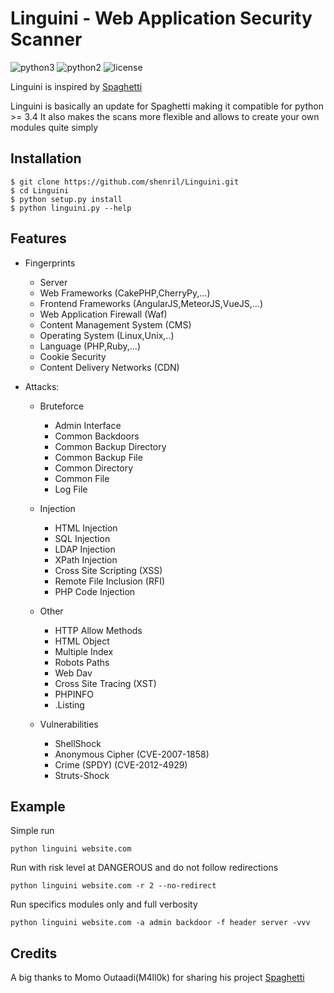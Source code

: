 # Linguini - Web Application Security Scanner
 ![python3](https://img.shields.io/badge/python-3.6-green.svg) ![python2](https://img.shields.io/badge/python-2.7-red.svg) ![license](https://img.shields.io/badge/License-GPLv3-brightgreen.svg)

Linguini is inspired by [Spaghetti](https://github.com/m4ll0k/Spaghetti)


Linguini is basically an update for Spaghetti making it compatible for python >= 3.4
It also makes the scans more flexible and allows to create your own modules quite simply

## Installation
```
$ git clone https://github.com/shenril/Linguini.git
$ cd Linguini
$ python setup.py install
$ python linguini.py --help
```

## Features
- Fingerprints
  - Server
  - Web Frameworks (CakePHP,CherryPy,...)
  - Frontend Frameworks (AngularJS,MeteorJS,VueJS,...)
  - Web Application Firewall (Waf)
  - Content Management System (CMS)
  - Operating System (Linux,Unix,..)
  - Language (PHP,Ruby,...)
  - Cookie Security
  - Content Delivery Networks (CDN)

- Attacks:

  - Bruteforce
    - Admin Interface
    - Common Backdoors
    - Common Backup Directory
    - Common Backup File
    - Common Directory
    - Common File
    - Log File
  
  - Injection
    - HTML Injection
    - SQL Injection
    - LDAP Injection
    - XPath Injection
    - Cross Site Scripting (XSS)
    - Remote File Inclusion (RFI)
    - PHP Code Injection
    
  - Other
    - HTTP Allow Methods
    - HTML Object
    - Multiple Index
    - Robots Paths
    - Web Dav
    - Cross Site Tracing (XST)
    - PHPINFO
    - .Listing
    
  - Vulnerabilities
    - ShellShock
    - Anonymous Cipher (CVE-2007-1858)
    - Crime (SPDY) (CVE-2012-4929)
    - Struts-Shock


## Example
Simple run

`python linguini website.com `

Run with risk level at DANGEROUS and do not follow redirections

`python linguini website.com -r 2 --no-redirect`

Run specifics modules only and full verbosity

`python linguini website.com -a admin backdoor -f header server -vvv`

## Credits
A big thanks to Momo Outaadi(M4ll0k) for sharing his project [Spaghetti](https://github.com/m4ll0k/Spaghetti)

